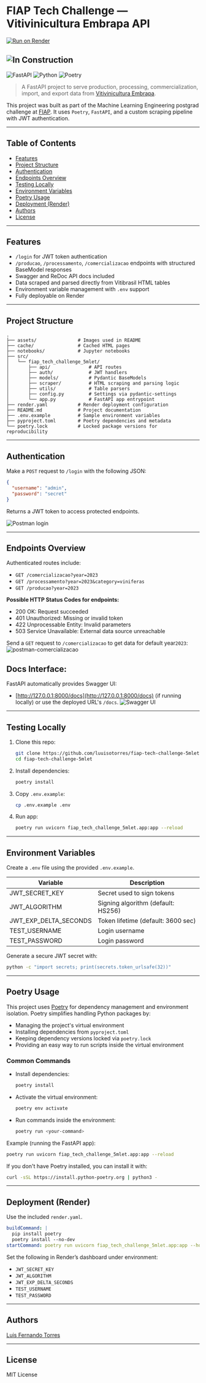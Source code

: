 # FIAP Tech Challenge — Vitivinicultura Embrapa API

[![Run on Render](https://img.shields.io/badge/Run%20on-Render-2f3241?logo=render&logoColor=white&style=for-the-badge)]()

![In Construction](https://img.shields.io/badge/status-in--construction-yellow?style=for-the-badge)
---
![FastAPI](https://img.shields.io/badge/FastAPI-005571?style=for-the-badge&logo=fastapi)
![Python](https://img.shields.io/badge/Python-3.11-blue?style=for-the-badge&logo=python)
![Poetry](https://img.shields.io/badge/Poetry-1.6.1-4B5162?style=for-the-badge&logo=python)

> A FastAPI project to serve production, processing, commercialization, import, and export data from [Vitivinicultura Embrapa](http://vitibrasil.cnpuv.embrapa.br/).

This project was built as part of the Machine Learning Engineering postgrad challenge at [FIAP](https://github.com/fiap). It uses `Poetry`, `FastAPI`, and a custom scraping pipeline with JWT authentication.

---

## Table of Contents

- [Features](#features)
- [Project Structure](#project-structure)
- [Authentication](#authentication)
- [Endpoints Overview](#endpoints-overview)
- [Testing Locally](#testing-locally)
- [Environment Variables](#environment-variables)
- [Poetry Usage](#poetry-usage)
- [Deployment (Render)](#deployment-render)
- [Authors](#authors)
- [License](#license)

---

## Features

- `/login` for JWT token authentication
- `/producao`, `/processamento`, `/comercializacao` endpoints with structured BaseModel responses
- Swagger and ReDoc API docs included
- Data scraped and parsed directly from Vitibrasil HTML tables
- Environment variable management with `.env` support
- Fully deployable on Render

---

## Project Structure

```
.
├── assets/               # Images used in README
├── cache/                # Cached HTML pages 
├── notebooks/            # Jupyter notebooks
├── src/
│   └── fiap_tech_challenge_5mlet/
│       ├── api/              # API routes
│       ├── auth/             # JWT handlers
│       ├── models/           # Pydantic BaseModels
│       ├── scraper/          # HTML scraping and parsing logic
│       ├── utils/            # Table parsers
│       ├── config.py         # Settings via pydantic-settings
│       └── app.py            # FastAPI app entrypoint
├── render.yaml           # Render deployment configuration
├── README.md             # Project documentation
├── .env.example          # Sample environment variables
├── pyproject.toml        # Poetry dependencies and metadata
└── poetry.lock           # Locked package versions for reproducibility
```

---

## Authentication

Make a `POST` request to `/login` with the following JSON:

```json
{
  "username": "admin",
  "password": "secret"
}
```

Returns a JWT token to access protected endpoints.

![Postman login](assets/postman-login.png)

---

## Endpoints Overview

Authenticated routes include:

- `GET /comercializacao?year=2023`
- `GET /processamento?year=2023&category=viniferas`
- `GET /producao?year=2023`

**Possible HTTP Status Codes for endpoints:**
- 200 OK: Request succeeded
- 401 Unauthorized: Missing or invalid token
- 422 Unprocessable Entity: Invalid parameters
- 503 Service Unavailable: External data source unreachable

Send a `GET` request to `/comercializacao` to get data for default year`2023`:
![postman-comercializacao](assets/post-comercializacao.png)

## Docs Interface:

FastAPI automatically provides Swagger UI:

- [http://127.0.0.1:8000/docs](http://127.0.0.1:8000/docs) (if running locally) or use the deployed URL's `/docs`.
![Swagger UI](assets/docs.png)

---

## Testing Locally

1. Clone this repo:
   ```bash
   git clone https://github.com/luuisotorres/fiap-tech-challenge-5mlet.git
   cd fiap-tech-challenge-5mlet
   ```

2. Install dependencies:
   ```bash
   poetry install
   ```

3. Copy `.env.example`:
   ```bash
   cp .env.example .env
   ```

4. Run app:
   ```bash
   poetry run uvicorn fiap_tech_challenge_5mlet.app:app --reload
   ```

---

## Environment Variables

Create a `.env` file using the provided `.env.example`.

| Variable               | Description                         |
|------------------------|-------------------------------------|
| JWT_SECRET_KEY         | Secret used to sign tokens          |
| JWT_ALGORITHM          | Signing algorithm (default: HS256)  |
| JWT_EXP_DELTA_SECONDS  | Token lifetime (default: 3600 sec)  |
| TEST_USERNAME          | Login username                      |
| TEST_PASSWORD          | Login password                      |

Generate a secure JWT secret with:

```bash
python -c "import secrets; print(secrets.token_urlsafe(32))"
```

---

## Poetry Usage

This project uses [Poetry](https://python-poetry.org/) for dependency management and environment isolation. Poetry simplifies handling Python packages by:

- Managing the project's virtual environment
- Installing dependencies from `pyproject.toml`
- Keeping dependency versions locked via `poetry.lock`
- Providing an easy way to run scripts inside the virtual environment

### Common Commands

- Install dependencies:

  ```bash
  poetry install
  ```

- Activate the virtual environment:

  ```bash
  poetry env activate
  ```

- Run commands inside the environment:

  ```bash
  poetry run <your-command>
  ```

Example (running the FastAPI app):

```bash
poetry run uvicorn fiap_tech_challenge_5mlet.app:app --reload
```

If you don't have Poetry installed, you can install it with:

```bash
curl -sSL https://install.python-poetry.org | python3 -
```

---

## Deployment (Render)

Use the included `render.yaml`.

```yaml
buildCommand: |
  pip install poetry
  poetry install --no-dev
startCommand: poetry run uvicorn fiap_tech_challenge_5mlet.app:app --host 0.0.0.0 --port 10000
```

Set the following in Render’s dashboard under environment:

- `JWT_SECRET_KEY`
- `JWT_ALGORITHM`
- `JWT_EXP_DELTA_SECONDS`
- `TEST_USERNAME`
- `TEST_PASSWORD`

---

## Authors

[Luis Fernando Torres](https://github.com/luuisotorres)

---

## License

MIT License
